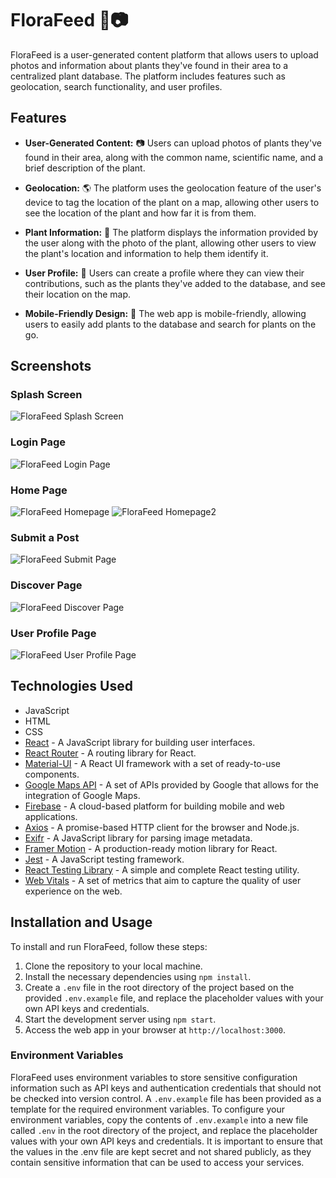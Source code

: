 # FloraFeed 🌿📷

FloraFeed is a user-generated content platform that allows users to upload photos and information about plants they've found in their area to a centralized plant database. The platform includes features such as geolocation, search functionality, and user profiles.

## Features

- **User-Generated Content:** 📷 Users can upload photos of plants they've found in their area, along with the common name, scientific name, and a brief description of the plant.

- **Geolocation:** 🌎 The platform uses the geolocation feature of the user's device to tag the location of the plant on a map, allowing other users to see the location of the plant and how far it is from them.

- **Plant Information:** 🌿 The platform displays the information provided by the user along with the photo of the plant, allowing other users to view the plant's location and information to help them identify it.

- **User Profile:** 👤 Users can create a profile where they can view their contributions, such as the plants they've added to the database, and see their location on the map.

- **Mobile-Friendly Design:** 📱 The web app is mobile-friendly, allowing users to easily add plants to the database and search for plants on the go.

## Screenshots

### Splash Screen
![FloraFeed Splash Screen](/client/public/assets/Splash.jpeg)

### Login Page
![FloraFeed Login Page](/client/public/assets/Login.jpeg)

### Home Page
![FloraFeed Homepage](/client/public/assets/HomePage.jpeg)
![FloraFeed Homepage2](/client/public/assets/HomePage2.jpeg)

### Submit a Post
![FloraFeed Submit Page](/client/public/assets/SubmitPost.png)

### Discover Page
![FloraFeed Discover Page](/client/public/assets/Discover.jpeg)

### User Profile Page
![FloraFeed User Profile Page](/client/public/assets/UserProfile.jpeg)

## Technologies Used

- JavaScript
- HTML
- CSS
- [React](https://reactjs.org/) - A JavaScript library for building user interfaces.
- [React Router](https://reactrouter.com/) - A routing library for React.
- [Material-UI](https://mui.com/) - A React UI framework with a set of ready-to-use components.
- [Google Maps API](https://developers.google.com/maps) - A set of APIs provided by Google that allows for the integration of Google Maps.
- [Firebase](https://firebase.google.com/) - A cloud-based platform for building mobile and web applications.
- [Axios](https://axios-http.com/) - A promise-based HTTP client for the browser and Node.js.
- [Exifr](https://github.com/MikeKovarik/exifr) - A JavaScript library for parsing image metadata.
- [Framer Motion](https://www.framer.com/motion/) - A production-ready motion library for React.
- [Jest](https://jestjs.io/) - A JavaScript testing framework.
- [React Testing Library](https://testing-library.com/docs/react-testing-library/intro/) - A simple and complete React testing utility.
- [Web Vitals](https://web.dev/vitals/) - A set of metrics that aim to capture the quality of user experience on the web.

## Installation and Usage

To install and run FloraFeed, follow these steps:

1. Clone the repository to your local machine.
2. Install the necessary dependencies using `npm install`.
3. Create a `.env` file in the root directory of the project based on the provided `.env.example` file, and replace the placeholder values with your own API keys and credentials.
4. Start the development server using `npm start`.
5. Access the web app in your browser at `http://localhost:3000`.

### Environment Variables

FloraFeed uses environment variables to store sensitive configuration information such as API keys and authentication credentials that should not be checked into version control. A `.env.example` file has been provided as a template for the required environment variables. To configure your environment variables, copy the contents of `.env.example` into a new file called `.env` in the root directory of the project, and replace the placeholder values with your own API keys and credentials. It is important to ensure that the values in the .env file are kept secret and not shared publicly, as they contain sensitive information that can be used to access your services.
